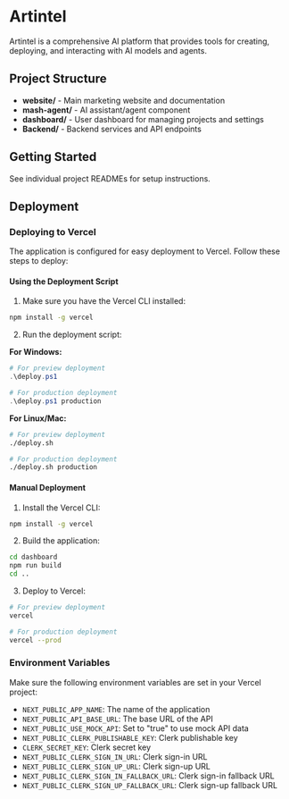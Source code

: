 # Artintel

Artintel is a comprehensive AI platform that provides tools for creating, deploying, and interacting with AI models and agents.

## Project Structure

- **website/** - Main marketing website and documentation
- **mash-agent/** - AI assistant/agent component
- **dashboard/** - User dashboard for managing projects and settings
- **Backend/** - Backend services and API endpoints

## Getting Started

See individual project READMEs for setup instructions.

## Deployment

### Deploying to Vercel

The application is configured for easy deployment to Vercel. Follow these steps to deploy:

#### Using the Deployment Script

1. Make sure you have the Vercel CLI installed:
```bash
npm install -g vercel
```

2. Run the deployment script:

**For Windows:**
```powershell
# For preview deployment
.\deploy.ps1

# For production deployment
.\deploy.ps1 production
```

**For Linux/Mac:**
```bash
# For preview deployment
./deploy.sh

# For production deployment
./deploy.sh production
```

#### Manual Deployment

1. Install the Vercel CLI:
```bash
npm install -g vercel
```

2. Build the application:
```bash
cd dashboard
npm run build
cd ..
```

3. Deploy to Vercel:
```bash
# For preview deployment
vercel

# For production deployment
vercel --prod
```

### Environment Variables

Make sure the following environment variables are set in your Vercel project:

- `NEXT_PUBLIC_APP_NAME`: The name of the application
- `NEXT_PUBLIC_API_BASE_URL`: The base URL of the API
- `NEXT_PUBLIC_USE_MOCK_API`: Set to "true" to use mock API data
- `NEXT_PUBLIC_CLERK_PUBLISHABLE_KEY`: Clerk publishable key
- `CLERK_SECRET_KEY`: Clerk secret key
- `NEXT_PUBLIC_CLERK_SIGN_IN_URL`: Clerk sign-in URL
- `NEXT_PUBLIC_CLERK_SIGN_UP_URL`: Clerk sign-up URL
- `NEXT_PUBLIC_CLERK_SIGN_IN_FALLBACK_URL`: Clerk sign-in fallback URL
- `NEXT_PUBLIC_CLERK_SIGN_UP_FALLBACK_URL`: Clerk sign-up fallback URL